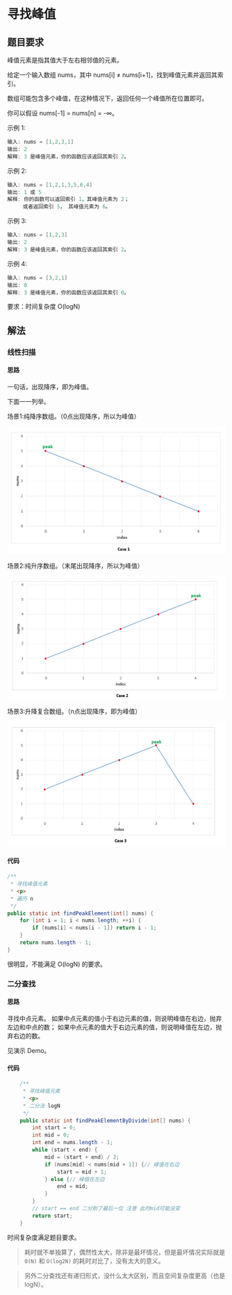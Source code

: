 # 寻找峰值

## 题目要求

峰值元素是指其值大于左右相邻值的元素。

给定一个输入数组 nums，其中 nums[i] ≠ nums[i+1]，找到峰值元素并返回其索引。

数组可能包含多个峰值，在这种情况下，返回任何一个峰值所在位置即可。

你可以假设 nums[-1] = nums[n] = -∞。

示例 1:

```java
输入: nums = [1,2,3,1]
输出: 2
解释: 3 是峰值元素，你的函数应该返回其索引 2。
```

示例 2:

```java
输入: nums = [1,2,1,3,5,6,4]
输出: 1 或 5
解释: 你的函数可以返回索引 1，其峰值元素为 2；
     或者返回索引 5， 其峰值元素为 6。
```

示例 3:

```java
输入: nums = [1,2,3]
输出: 2
解释: 3 是峰值元素，你的函数应该返回其索引 2。
```

示例 4:

```java
输入: nums = [3,2,1]
输出: 0
解释: 3 是峰值元素，你的函数应该返回其索引 0。
```

要求：时间复杂度 O(logN)

## 解法

### 线性扫描

#### 思路

一句话，出现降序，即为峰值。

下面一一列举。

场景1:纯降序数组。（0点出现降序，所以为峰值）

![纯降序](../../res/leetcode59/纯降序.jpg)

场景2:纯升序数组。（末尾出现降序，所以为峰值）

![纯升序](../../res/leetcode59/纯升序.jpg)

场景3:升降复合数组。（n点出现降序，即为峰值）

![升降混合](../../res/leetcode59/升降混合.jpg)


#### 代码

```java
/**
 * 寻找峰值元素
 * <p>
 * 遍历 n
 */
public static int findPeakElement(int[] nums) {
    for (int i = 1; i < nums.length; ++i) {
        if (nums[i] < nums[i - 1]) return i - 1;
    }
    return nums.length - 1;
}
```

很明显，不能满足 O(logN) 的要求。

### 二分查找

#### 思路

寻找中点元素。
如果中点元素的值小于右边元素的值，则说明峰值在右边，抛弃左边和中点的数；
如果中点元素的值大于右边元素的值，则说明峰值在左边，抛弃右边的数。

见演示 Demo。

#### 代码

```java
    /**
     * 寻找峰值元素
     * <p>
     * 二分法 logN
     */
    public static int findPeakElementByDivide(int[] nums) {
        int start = 0;
        int mid = 0;
        int end = nums.length - 1;
        while (start < end) {
            mid = (start + end) / 2;
            if (nums[mid] < nums[mid + 1]) {// 峰值在右边
                start = mid + 1;
            } else {// 峰值在左边
                end = mid;
            }
        }
        // start == end 二分到了最后一位 注意 此时mid可能没变
        return start;
    }
```

时间复杂度满足题目要求。

> 耗时就不单独算了，偶然性太大，除非是最坏情况，但是最坏情况实际就是 `O(N)` 和 `O(log2N)` 的耗时对比了，没有太大的意义。

> 另外二分查找还有递归形式，没什么太大区别，而且空间复杂度更高（也是 logN）。

